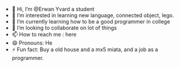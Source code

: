 - 👋 Hi, I’m @Erwan Yvard a student
- 👀 I’m interested in learning new language, connected object, lego.
- 🌱 I’m currently learning how to be a good programmer in college 
- 💞️ I’m looking to collaborate on lot of things
- 📫 How to reach me : here
- 😄 Pronouns: He
- ⚡ Fun fact: Buy a old house and a mx5 miata, and a job as a programmer.

<!---
ErwanYvard/ErwanYvard is a ✨ special ✨ repository because its `README.md` (this file) appears on your GitHub profile.
You can click the Preview link to take a look at your changes.
--->
